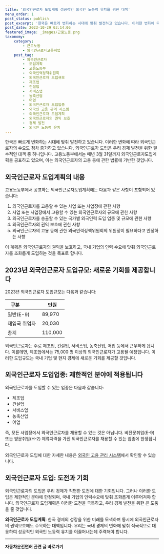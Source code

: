 ```yaml
---
title: '외국인근로자 도입계획 성공적인 외국인 노동력 유치를 위한 대책'
menu_order: 1
post_status: publish
post_excerpt: '한국은 빠르게 변화하는 시대에 맞춰 발전하고 있습니다. 이러한 변화에 따라 외국인근로자의 수요도 점차 증가하고 있습니다. 외국인근로자 도입은 우리 경제 발전을 위한 필수적인 대책 중 하나입니다. 고용노동부에서는 매년 3월 31일까지 외국인근로자도입계획을 공표하고 있으며, 이는 외국인근로자의 고용 등에 관한 법률에 기반한 것입니다.'
post_date: 2023-10-29 03:14:06
featured_image: _images/근로노동.png
taxonomy:
    category:
        - 근로노동
        - 외국인근로자고용취업
    post_tag:
        - 외국인근로자
        -  도입계획
        -  고용노동부
        -  외국인력정책위원회
        -  외국인근로자 도입규모
        -  제조업
        -  건설업
        -  서비스업
        -  농축산업
        -  어업
        -  외국인근로자 도입업종
        -  외국인 고용 관리 시스템
        -  외국인근로자 도입계획
        -  외국인근로자의 권익 보호
        -  경제 발전
        -  외국인 노동력 유치
---
```




한국은 빠르게 변화하는 시대에 맞춰 발전하고 있습니다. 이러한 변화에 따라 외국인근로자의 수요도 점차 증가하고 있습니다. 외국인근로자 도입은 우리 경제 발전을 위한 필수적인 대책 중 하나입니다. 고용노동부에서는 매년 3월 31일까지 외국인근로자도입계획을 공표하고 있으며, 이는 외국인근로자의 고용 등에 관한 법률에 기반한 것입니다.

## 외국인근로자 도입계획의 내용

고용노동부에서 공표하는 외국인근로자도입계획에는 다음과 같은 사항이 포함되어 있습니다:

1. 외국인근로자를 고용할 수 있는 사업 또는 사업장에 관한 사항
2. 사업 또는 사업장에서 고용할 수 있는 외국인근로자의 규모에 관한 사항
3. 외국인근로자를 송출할 수 있는 국가별 외국인력 도입 업종 및 규모에 관한 사항
4. 외국인근로자의 권익 보호에 관한 사항
5. 외국인근로자의 고용 등에 관한 외국인력정책위원회의 위원장이 필요하다고 인정하는 사항

이 계획은 외국인근로자의 권익을 보호하고, 국내 기업의 인력 수요에 맞춰 외국인근로자를 조화롭게 도입하는 것을 목표로 합니다.

## 2023년 외국인근로자 도입규모: 새로운 기회를 제공합니다

2023년 외국인근로자 도입규모는 다음과 같습니다:

|구분               |인원          |
|----------------|------------|
|일반(E-9)       |89,970      |
|재입국 취업자 |20,030      |
|총계              |110,000   |

외국인근로자는 주로 제조업, 건설업, 서비스업, 농축산업, 어업 등에서 근무하게 됩니다. 이를테면, 제조업에서는 75,000 명 이상의 외국인근로자가 고용될 예정입니다. 이러한 도입규모는 국내 기업 및 현지 경제에 새로운 기회를 제공할 것입니다.

## 외국인근로자 도입업종: 제한적인 분야에 적용됩니다

외국인근로자를 도입할 수 있는 업종은 다음과 같습니다:
- 제조업
- 건설업
- 서비스업
- 농축산업
- 어업

즉, 모든 사업장에서 외국인근로자를 채용할 수 있는 것은 아닙니다. 비전문취업(E-9) 또는 방문취업(H-2) 체류자격을 가진 외국인근로자를 채용할 수 있는 업종에 한정됩니다.

외국인근로자 도입에 대한 자세한 내용은 [외국인 고용 관리 시스템](https://foreigner2.work.go.kr/main.do)에서 확인할 수 있습니다.

## 외국인근로자 도입: 도전과 기회

외국인근로자의 도입은 우리 경제가 직면한 도전에 대한 기회입니다. 그러나 이러한 도입은 제한적인 분야에 한정되며, 국내 기업의 인력수요에 맞춰 조화롭게 이루어져야 합니다. 외국인근로자 도입계획은 이러한 도전을 극복하고, 우리 경제 발전을 위한 큰 도움을 줄 것입니다.

**외국인근로자 도입계획**: 한국 경제의 성장을 위한 미래를 모색하며 동시에 외국인근로자의 권익보호에도 주목하는 대책입니다. 우리는 국내 경제의 변화에 맞춰 적극적으로 대응하여 성공적인 외국인 노동력 유치를 이끌어내는데 주력해야 합니다.
<!-- wp:separator -->
<hr class="wp-block-separator has-alpha-channel-opacity"/>
<!-- /wp:separator -->

<!-- wp:group {"backgroundColor":"base","layout":{"type":"constrained"}} -->
<div class="wp-block-group has-base-background-color has-background"><!-- wp:paragraph {"align":"center","fontSize":"medium"} -->
<p class="has-text-align-center has-large-font-size"><strong>자동차운전면허 관련 글 바로가기</strong></p>
<!-- /wp:paragraph -->


<!-- wp:latest-posts
{"categories":[{"id":2641,"count":19,"description":"","link":"https://uknowlaw.com/category/%ec%9e%90%eb%8f%99%ec%b0%a8%ec%9a%b4%ec%a0%84%eb%a9%b4%ed%97%88/","name":"자동차운전면허","slug":"자동차운전면허","taxonomy":"category","parent":0,"meta":[],"_links":{"self":[{"href":"https://uknowlaw.com/wp-json/wp/v2/categories/2641"}],"collection":[{"href":"https://uknowlaw.com/wp-json/wp/v2/categories"}],"about":[{"href":"https://uknowlaw.com/wp-json/wp/v2/taxonomies/category"}],"wp:post_type":[{"href":"https://uknowlaw.com/wp-json/wp/v2/posts?categories=2641"}],"curies":[{"name":"wp","href":"https://api.w.org/{rel}","templated":true}]}}],"postsToShow":100,"excerptLength":28,"postLayout":"grid","columns":2,"featuredImageAlign":"left","featuredImageSizeSlug":"large","fontSize":18px} /--></div>
<!-- /wp:group -->